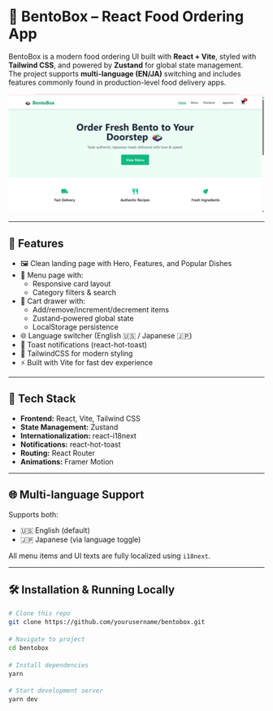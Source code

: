 # 🍱 BentoBox – React Food Ordering App

BentoBox is a modern food ordering UI built with **React + Vite**, styled with **Tailwind CSS**, and powered by **Zustand** for global state management.  
The project supports **multi-language (EN/JA)** switching and includes features commonly found in production-level food delivery apps.

![alt text](image.png)

---

## 🚀 Features

- 🖼️ Clean landing page with Hero, Features, and Popular Dishes
- 🧾 Menu page with:
  - Responsive card layout
  - Category filters & search
- 🛒 Cart drawer with:
  - Add/remove/increment/decrement items
  - Zustand-powered global state
  - LocalStorage persistence
- 🌐 Language switcher (English 🇺🇸 / Japanese 🇯🇵)
- 🍞 Toast notifications (react-hot-toast)
- 💅 TailwindCSS for modern styling
- ⚡ Built with Vite for fast dev experience

---

## 🧱 Tech Stack

- **Frontend:** React, Vite, Tailwind CSS
- **State Management:** Zustand
- **Internationalization:** react-i18next
- **Notifications:** react-hot-toast
- **Routing:** React Router
- **Animations:** Framer Motion

---

## 🌐 Multi-language Support

Supports both:
- 🇺🇸 English (default)
- 🇯🇵 Japanese (via language toggle)

All menu items and UI texts are fully localized using `i18next`.

---

## 🛠️ Installation & Running Locally

```bash
# Clone this repo
git clone https://github.com/yourusername/bentobox.git

# Navigate to project
cd bentobox

# Install dependencies
yarn

# Start development server
yarn dev
